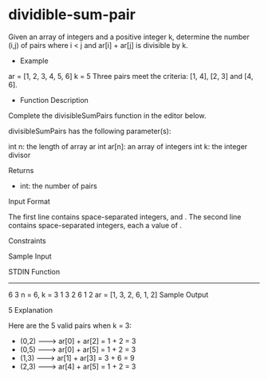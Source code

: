 # dividible-sum-pair

Given an array of integers and a positive integer k, determine the number (i,j) of  pairs where i < j and ar[i] + ar[j] is divisible by k.

- Example

ar = [1, 2, 3, 4, 5, 6]
k = 5
Three pairs meet the criteria: [1, 4], [2, 3] and [4, 6].

- Function Description

Complete the divisibleSumPairs function in the editor below.

divisibleSumPairs has the following parameter(s):

int n: the length of array ar
int ar[n]: an array of integers
int k: the integer divisor

Returns

- int: the number of pairs

Input Format

The first line contains  space-separated integers,  and .
The second line contains  space-separated integers, each a value of .

Constraints

Sample Input

STDIN           Function
-----           --------
6 3             n = 6, k = 3
1 3 2 6 1 2     ar = [1, 3, 2, 6, 1, 2]
Sample Output

 5
Explanation

Here are the 5 valid pairs when k = 3:

- (0,2) ---> ar[0] + ar[2] = 1 + 2 = 3
- (0,5) ---> ar[0] + ar[5] = 1 + 2 = 3
- (1,3) ---> ar[1] + ar[3] = 3 + 6 = 9
- (2,3) ---> ar[4] + ar[5] = 1 + 2 = 3
